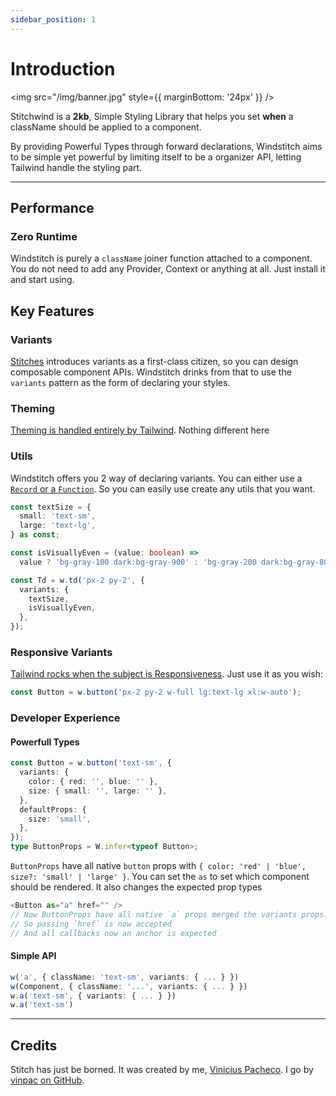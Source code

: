 ```yaml
---
sidebar_position: 1
---
```


# Introduction

<img src="/img/banner.jpg" style={{ marginBottom: '24px' }} />

Stitchwind is a **2kb**, Simple Styling Library that helps you set **when** a className should be applied to a component.

By providing Powerful Types through forward declarations, Windstitch aims to be simple yet powerful by limiting itself to be a organizer API, letting Tailwind handle the styling part.

---

## Performance

### Zero Runtime

Windstitch is purely a `className` joiner function attached to a component. You do not need to add any Provider, Context or anything at all. Just install it and start using.

## Key Features

### Variants

[Stitches](https://stitches.dev/docs/introduction#variants) introduces variants as a first-class citizen, so you can design composable component APIs. Windstitch drinks from that to use the `variants` pattern as the form of declaring your styles.

### Theming

[Theming is handled entirely by Tailwind](https://tailwindcss.com/docs/theme). Nothing different here

### Utils

Windstitch offers you 2 way of declaring variants. You can either use a [`Record` or a `Function`](/docs/add-variants). So you can easily use create any utils that you want.

```typescript
const textSize = {
  small: 'text-sm',
  large: 'text-lg',
} as const;

const isVisuallyEven = (value: boolean) =>
  value ? 'bg-gray-100 dark:bg-gray-900' : 'bg-gray-200 dark:bg-gray-800';

const Td = w.td('px-2 py-2', {
  variants: {
    textSize,
    isVisuallyEven,
  },
});
```

### Responsive Variants

[Tailwind rocks when the subject is Responsiveness](https://tailwindcss.com/docs/responsive-design). Just use it as you wish:

```jsx
const Button = w.button('px-2 py-2 w-full lg:text-lg xl:w-auto');
```

### Developer Experience

#### Powerfull Types

```typescript
const Button = w.button('text-sm', {
  variants: {
    color: { red: '', blue: '' },
    size: { small: '', large: '' },
  },
  defaultProps: {
    size: 'small',
  },
});
type ButtonProps = W.infer<typeof Button>;
```

`ButtonProps` have all native `button` props with `{ color: 'red' | 'blue', size?: 'small' | 'large' }`. You can set the `as` to set which component should be rendered. It also changes the expected prop types

```typescript
<Button as="a" href="" />
// Now ButtonProps have all native `a` props merged the variants props.
// So passing `href` is now accepted
// And all callbacks now an anchor is expected
```

#### Simple API

```typescript
w('a', { className: 'text-sm', variants: { ... } })
w(Component, { className: '...', variants: { ... } })
w.a('text-sm', { variants: { ... } })
w.a('text-sm')
```

---

## Credits

Stitch has just be borned. It was created by me, [Vinicius Pacheco](https://vinpac.io/). I go by [vinpac on GitHub](https://github.com/vinpac).
